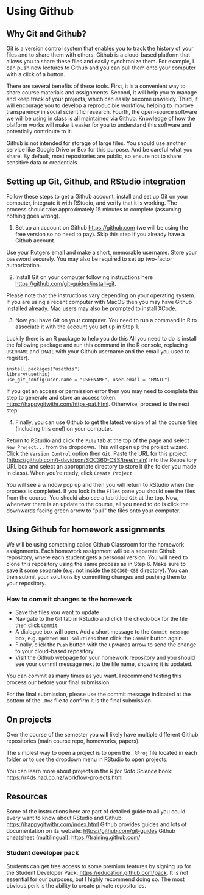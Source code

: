 
# Using Github

## Why Git and Github?

Git is a version control system that enables you to track the history of your files and to share them with others. Github  is a cloud-based platform that allows you to share these files and easily synchronize them. For example, I can push new lectures to Github and you can pull them onto your computer with a click of a button.

There are several benefits of these tools. First, it is a convenient way to share course materials and assignments. Second, it will help you to manage and keep track of your projects, which can easily become unwieldy. Third, it will encourage you to develop a reproducible workflow, helping to improve transparency in social scientific research. Fourth, the open-source software we will be using in class is all maintained via Github. Knowledge of how the platform works will make it easier for you to understand this software and potentially contribute to it.

Github is not intended for storage of large files. You should use another service like Google Drive or Box for this purpose. And be careful what you share. By default, most repositories are public, so ensure not to share sensitive data or credentials.

## Setting up Git, Github, and RStudio integration

Follow these steps to get a Github account, install and set up Git on your computer, integrate it with RStudio, and verify that it is working. The process should take approximately 15 minutes to complete (assuming nothing goes wrong).

1. Set up an account on Github https://github.com (we will be using the free version so no need to pay). Skip this step if you already have a Github account.

Use your Rutgers email and make a short, memorable username. Store your password securely. You may also be required to set up two-factor authorization.

2. Install Git on your computer following instructions here https://github.com/git-guides/install-git.

Please note that the instructions vary depending on your operating system. If you are using a recent computer with MacOS then you may have Github installed already. Mac users may also be prompted to install XCode.

3. Now you have Git on your computer. You need to run a command in R to associate it with the account you set up in Step 1.

Luckily there is an R package to help you do this All you need to do is install the following package and run this command in the R console, replacing `USERNAME` and `EMAIL` with your Github username and the email you used to register).

```
install.packages("usethis")
library(usethis)
use_git_config(user.name = "USERNAME", user.email = "EMAIL")
```

If you get an access or permission error then you may need to complete this step to generate and store an access token: https://happygitwithr.com/https-pat.html. Otherwise, proceed to the next step.

4. Finally, you can use Github to get the latest version of all the course files (including this one!) on your computer.

Return to RStudio and click the `File` tab at the top of the page and select `New Project...` from the dropdown. This will open up the project wizard. Click the `Version Control` option then `Git`. Paste the URL for this project (https://github.com/t-davidson/SOC360-CSS/tree/main) into the Repository URL box and select an appropriate directory to store it (the folder you made in class). When you're ready, click `Create Project`

You will see a window pop up and then you will return to RStudio when the process is completed. If you look in the `Files` pane you should see the files from the course. You should also see a tab titled `Git` at the top. Now, whenever there is an update to the course, all you need to do is click the downwards facing green arrow to "pull" the files onto your computer.


## Using Github for homework assignments

We will be using something called Github Classroom for the homework assignments. Each homework assignment will be a separate Github repository, where each student gets a personal version. You will need to clone this repository using the same process as in Step 6. Make sure to save it some separate (e.g. not inside the `SOC360-CSS` directory). You can then submit your solutions by committing changes and pushing them to your repository.

### How to commit changes to the homework

- Save the files you want to update
- Navigate to the Git tab in RStudio and click the check-box for the file then click `Commit`
- A dialogue box will open. Add a short message to the `Commit message` box, e.g. `Updated HW1 solutions` then click the `Commit` button again. 
- Finally, click the `Push` button with the upwards arrow to send the change to your cloud-based repository
- Visit the Github webpage for your homework repository and you should see your commit message next to the file name, showing it is updated.

You can commit as many times as you want. I recommend testing this process our before your final submission.

For the final submission, please use the commit message indicated at the bottom of the `.Rmd` file to confirm it is the final submission.

## On projects

Over the course of the semester you will likely have multiple different Github repositories (main course repo, homeworks, papers).

The simplest way to open a project is to open the `.RProj` file located in each folder or to use the dropdown menu in RStudio to open projects.

You can learn more about projects in the *R for Data Science* book: https://r4ds.had.co.nz/workflow-projects.html

## Resources

Some of the instructions here are part of detailed guide to all you could every want to know about RStudio and Github: https://happygitwithr.com/index.html
Github provides guides and lots of documentation on its website: https://github.com/git-guides
Github cheatsheet (multilingual): https://training.github.com/

### Student developer pack
Students can get free access to some premium features by signing up for the Student Developer Pack: https://education.github.com/pack. It is not essential for our purposes, but I highly recommend doing so. The most obvious perk is the ability to create private repositories.
